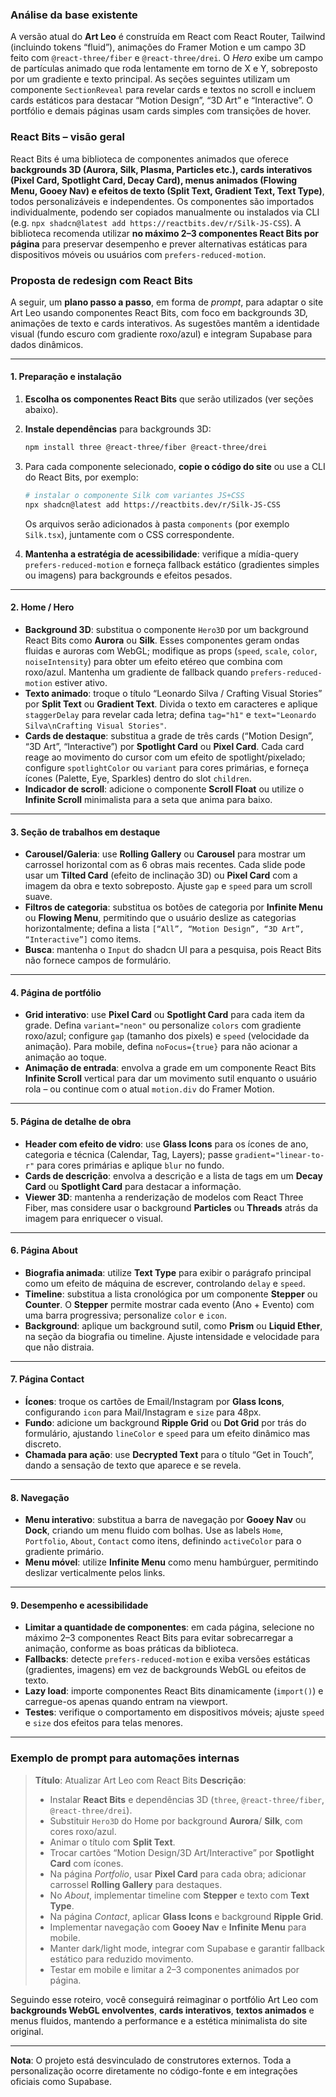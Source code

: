 ### Análise da base existente

A versão atual do **Art Leo** é construída em React com React Router, Tailwind (incluindo tokens “fluid”), animações do Framer Motion e um campo 3D feito com `@react-three/fiber` e `@react-three/drei`. O *Hero* exibe um campo de partículas animado que roda lentamente em torno de X e Y, sobreposto por um gradiente e texto principal. As seções seguintes utilizam um componente `SectionReveal` para revelar cards e textos no scroll e incluem cards estáticos para destacar “Motion Design”, “3D Art” e “Interactive”. O portfólio e demais páginas usam cards simples com transições de hover.

### React Bits – visão geral

React Bits é uma biblioteca de componentes animados que oferece **backgrounds 3D (Aurora, Silk, Plasma, Particles etc.), cards interativos (Pixel Card, Spotlight Card, Decay Card), menus animados (Flowing Menu, Gooey Nav) e efeitos de texto (Split Text, Gradient Text, Text Type)**, todos personalizáveis e independentes. Os componentes são importados individualmente, podendo ser copiados manualmente ou instalados via CLI (e.g. `npx shadcn@latest add https://reactbits.dev/r/Silk-JS-CSS`). A biblioteca recomenda utilizar **no máximo 2–3 componentes React Bits por página** para preservar desempenho e prever alternativas estáticas para dispositivos móveis ou usuários com `prefers-reduced-motion`.

### Proposta de redesign com React Bits

A seguir, um **plano passo a passo**, em forma de *prompt*, para adaptar o site Art Leo usando componentes React Bits, com foco em backgrounds 3D, animações de texto e cards interativos. As sugestões mantêm a identidade visual (fundo escuro com gradiente roxo/azul) e integram Supabase para dados dinâmicos.

---

#### 1. Preparação e instalação

1. **Escolha os componentes React Bits** que serão utilizados (ver seções abaixo).
2. **Instale dependências** para backgrounds 3D:

   ```bash
   npm install three @react-three/fiber @react-three/drei
   ```
3. Para cada componente selecionado, **copie o código do site** ou use a CLI do React Bits, por exemplo:

   ```bash
   # instalar o componente Silk com variantes JS+CSS
   npx shadcn@latest add https://reactbits.dev/r/Silk-JS-CSS
   ```

   Os arquivos serão adicionados à pasta `components` (por exemplo `Silk.tsx`), juntamente com o CSS correspondente.
4. **Mantenha a estratégia de acessibilidade**: verifique a mídia-query `prefers-reduced-motion` e forneça fallback estático (gradientes simples ou imagens) para backgrounds e efeitos pesados.

---

#### 2. Home / Hero

* **Background 3D**: substitua o componente `Hero3D` por um background React Bits como **Aurora** ou **Silk**. Esses componentes geram ondas fluidas e auroras com WebGL; modifique as props (`speed`, `scale`, `color`, `noiseIntensity`) para obter um efeito etéreo que combina com roxo/azul. Mantenha um gradiente de fallback quando `prefers-reduced-motion` estiver ativo.
* **Texto animado**: troque o título “Leonardo Silva / Crafting Visual Stories” por **Split Text** ou **Gradient Text**. Divida o texto em caracteres e aplique `staggerDelay` para revelar cada letra; defina `tag="h1"` e `text="Leonardo Silva\nCrafting Visual Stories"`.
* **Cards de destaque**: substitua a grade de três cards (“Motion Design”, “3D Art”, “Interactive”) por **Spotlight Card** ou **Pixel Card**. Cada card reage ao movimento do cursor com um efeito de spotlight/pixelado; configure `spotlightColor` ou `variant` para cores primárias, e forneça ícones (Palette, Eye, Sparkles) dentro do slot `children`.
* **Indicador de scroll**: adicione o componente **Scroll Float** ou utilize o **Infinite Scroll** minimalista para a seta que anima para baixo.

---

#### 3. Seção de trabalhos em destaque

* **Carousel/Galeria**: use **Rolling Gallery** ou **Carousel** para mostrar um carrossel horizontal com as 6 obras mais recentes. Cada slide pode usar um **Tilted Card** (efeito de inclinação 3D) ou **Pixel Card** com a imagem da obra e texto sobreposto. Ajuste `gap` e `speed` para um scroll suave.
* **Filtros de categoria**: substitua os botões de categoria por **Infinite Menu** ou **Flowing Menu**, permitindo que o usuário deslize as categorias horizontalmente; defina a lista `[“All”, “Motion Design”, “3D Art”, “Interactive”]` como items.
* **Busca**: mantenha o `Input` do shadcn UI para a pesquisa, pois React Bits não fornece campos de formulário.

---

#### 4. Página de portfólio

* **Grid interativo**: use **Pixel Card** ou **Spotlight Card** para cada item da grade. Defina `variant="neon"` ou personalize `colors` com gradiente roxo/azul; configure `gap` (tamanho dos pixels) e `speed` (velocidade da animação). Para mobile, defina `noFocus={true}` para não acionar a animação ao toque.
* **Animação de entrada**: envolva a grade em um componente React Bits **Infinite Scroll** vertical para dar um movimento sutil enquanto o usuário rola – ou continue com o atual `motion.div` do Framer Motion.

---

#### 5. Página de detalhe de obra

* **Header com efeito de vidro**: use **Glass Icons** para os ícones de ano, categoria e técnica (Calendar, Tag, Layers); passe `gradient="linear-to-r"` para cores primárias e aplique `blur` no fundo.
* **Cards de descrição**: envolva a descrição e a lista de tags em um **Decay Card** ou **Spotlight Card** para destacar a informação.
* **Viewer 3D**: mantenha a renderização de modelos com React Three Fiber, mas considere usar o background **Particles** ou **Threads** atrás da imagem para enriquecer o visual.

---

#### 6. Página About

* **Biografia animada**: utilize **Text Type** para exibir o parágrafo principal como um efeito de máquina de escrever, controlando `delay` e `speed`.
* **Timeline**: substitua a lista cronológica por um componente **Stepper** ou **Counter**. O **Stepper** permite mostrar cada evento (Ano + Evento) com uma barra progressiva; personalize `color` e `icon`.
* **Background**: aplique um background sutil, como **Prism** ou **Liquid Ether**, na seção da biografia ou timeline. Ajuste intensidade e velocidade para que não distraia.

---

#### 7. Página Contact

* **Ícones**: troque os cartões de Email/Instagram por **Glass Icons**, configurando `icon` para Mail/Instagram e `size` para 48px.
* **Fundo**: adicione um background **Ripple Grid** ou **Dot Grid** por trás do formulário, ajustando `lineColor` e `speed` para um efeito dinâmico mas discreto.
* **Chamada para ação**: use **Decrypted Text** para o título “Get in Touch”, dando a sensação de texto que aparece e se revela.

---

#### 8. Navegação

* **Menu interativo**: substitua a barra de navegação por **Gooey Nav** ou **Dock**, criando um menu fluido com bolhas. Use as labels `Home`, `Portfolio`, `About`, `Contact` como itens, definindo `activeColor` para o gradiente primário.
* **Menu móvel**: utilize **Infinite Menu** como menu hambúrguer, permitindo deslizar verticalmente pelos links.

---

#### 9. Desempenho e acessibilidade

* **Limitar a quantidade de componentes**: em cada página, selecione no máximo 2–3 componentes React Bits para evitar sobrecarregar a animação, conforme as boas práticas da biblioteca.
* **Fallbacks**: detecte `prefers-reduced-motion` e exiba versões estáticas (gradientes, imagens) em vez de backgrounds WebGL ou efeitos de texto.
* **Lazy load**: importe componentes React Bits dinamicamente (`import()`) e carregue-os apenas quando entram na viewport.
* **Testes**: verifique o comportamento em dispositivos móveis; ajuste `speed` e `size` dos efeitos para telas menores.

---

### Exemplo de prompt para automações internas

> **Título**: Atualizar Art Leo com React Bits
> **Descrição**:
>
> * Instalar **React Bits** e dependências 3D (`three`, `@react-three/fiber`, `@react-three/drei`).
> * Substituir `Hero3D` do Home por background **Aurora**/ **Silk**, com cores roxo/azul.
> * Animar o título com **Split Text**.
> * Trocar cartões “Motion Design/3D Art/Interactive” por **Spotlight Card** com ícones.
> * Na página *Portfolio*, usar **Pixel Card** para cada obra; adicionar carrossel **Rolling Gallery** para destaques.
> * No *About*, implementar timeline com **Stepper** e texto com **Text Type**.
> * Na página *Contact*, aplicar **Glass Icons** e background **Ripple Grid**.
> * Implementar navegação com **Gooey Nav** e **Infinite Menu** para mobile.
> * Manter dark/light mode, integrar com Supabase e garantir fallback estático para reduzido movimento.
> * Testar em mobile e limitar a 2–3 componentes animados por página.

Seguindo esse roteiro, você conseguirá reimaginar o portfólio Art Leo com **backgrounds WebGL envolventes**, **cards interativos**, **textos animados** e menus fluidos, mantendo a performance e a estética minimalista do site original.

---

**Nota**: O projeto está desvinculado de construtores externos. Toda a personalização ocorre diretamente no código-fonte e em integrações oficiais como Supabase.
